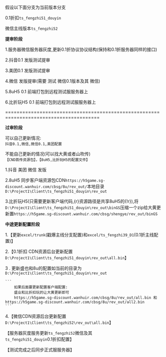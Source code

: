 假设以下面分支为当前版本分支

0.1折扣`ts_fengzhi51_douyin`

微信主线版本`ts_fengzhi52`

**提审阶段**

1.服务器微信服务器灰度,更新0.1折协议协议结构(保持和0.1折服务器同样的接口) 

2.抖音0.1 发版测试提审 

3.美团0.1 发版测试提审

4.微信 发版提审(需要 测试 微信0.1版本及其 微信)

5.8uH5 0.1 前端打包到远程测试服服务器上

6.比折玩H5 0.1 前端打包到远程测试服服务器上

=======================================================================================


**过审阶段**  

可以自己更新情况:  
    ```
    抖音0.1,微信,微信0.1,美团配置
    ```

不能自己更新的情况(可以找大黄或者山吹传)  
    ```
    【CND首传资源包】，【8uH5,比折玩H5的配置文件】
    ```

1.抖音 美团 微信 发版


2.8uH5      同步客户端资源包CDN`https://h5game.sg-discount.wanhuir.com/cbsg/8u/rev_out/`本地目录`D:\Project1\Client\ts_fengzhi51_douyin\rev_out` 

3.比折玩H5(只需要更新客户端代码,{r}资源路径是共享8uH5的{!r}),将`D:\Project1\Client\ts_fengzhi51_douyin\rev_out\binGS`压缩一个zip给大黄更新置`https://h5game.sg-discount.wanhuir.com/cbsg/shengye/rev_out/binGS`

**中途更新配置阶段**  

1.【更新`excel/trunk`(戳爆主线分支配置)和`excel/ts_fengzhi39_D1`(0.1折主线配置)】

2.【0.1折扣 CDN资源后台更新配置`D:\Project1\Client\ts_fengzhi51_douyin\rev_out\all.bin`】

3 . 更新盛也和8u的配置如当前的目录为`D:\Project1\Client\ts_fengzhi51_douyin\rev_out`

    ```
        如果后面要更新配置客户端配置:
        盛业和比折扣玩的让大黄更新即可
        https://h5game.sg-discount.wanhuir.com/cbsg/8u/rev_out/all.bin 和https://h5game.sg-discount.wanhuir.com/cbsg/8u/rev_out/all2.bin
    ```

4.【微信CDN资源后台更新配置  `D:\Project1\Client\ts_fengzhi52\rev_out\all.bin`】  


【服务器灰度服务更新`ts_fengzhi52`微信及其`ts_fengzhi51_douyin`0.1折扣配置】  

【测试完成之后同步正式服服务器】


